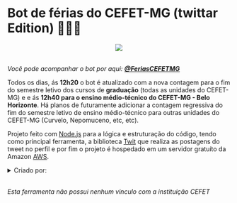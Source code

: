 # Bot de férias do CEFET-MG (twittar Edition) 🏄‍♂️🌊

<p align="center">
 <img src="https://i.ibb.co/30JPLrd/banner-Git-Hub.png">
</p>

<br>*Você pode acompanhar o bot por aqui: [**@FeriasCEFETMG**](https://twitter.com/FeriasCEFETMG)*</br>

Todos os dias, ás **12h20** o bot é atualizado com a nova contagem para o fim do semestre letivo dos cursos de **graduação** (todas as unidades do CEFET-MG) e e ás **12h40 para o ensino médio-técnico do CEFET-MG - Belo Horizonte**. Há planos de futuramente adicionar a contagem regressiva do fim do semestre letivo de ensino médio-técnico para outras unidades do CEFET-MG (Curvelo, Nepomuceno, etc, etc).

Projeto feito com [Node.js](https://nodejs.org/en/) para a lógica e estruturação do código, tendo como principal ferramenta, a biblioteca [Twit](https://github.com/ttezel/twit) que realiza as postagens do tweet no perfil e por fim o projeto é hospedado em um servidor gratuíto da Amazon [AWS](https://aws.amazon.com/pt/).


<details><summary>Criado por:</summary>
<li> Julio Cesar Rocha (julioCROS) </li> 
<li> Pablo Felipe (PabloFLPS) </li><br/>
</details>

<br>*Esta ferramenta não possui nenhum vinculo com a instituição CEFET*</br>

